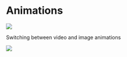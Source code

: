 # Animations
[![](https://jitpack.io/v/luv135/Advertisement.svg)](https://jitpack.io/#luv135/Advertisement)

Switching between video and image animations

![](gif/show.gif) 

